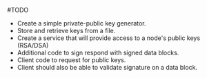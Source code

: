 #TODO
* Create a simple private-public key generator.
* Store and retrieve keys from a file.
* Create a service that will provide access to a node's public keys (RSA/DSA)
* Additional code to sign respond with signed data blocks.
* Client code to request for public keys.
* Client should also be able to validate signature on a data block.